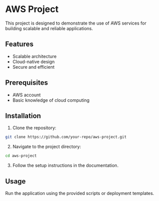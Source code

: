 # AWS Project

This project is designed to demonstrate the use of AWS services for building scalable and reliable applications.

## Features

- Scalable architecture
- Cloud-native design
- Secure and efficient

## Prerequisites

- AWS account
- Basic knowledge of cloud computing

## Installation

1. Clone the repository:

```bash
git clone https://github.com/your-repo/aws-project.git
```

2. Navigate to the project directory:

```bash
cd aws-project
```

3. Follow the setup instructions in the documentation.

## Usage

Run the application using the provided scripts or deployment templates.

